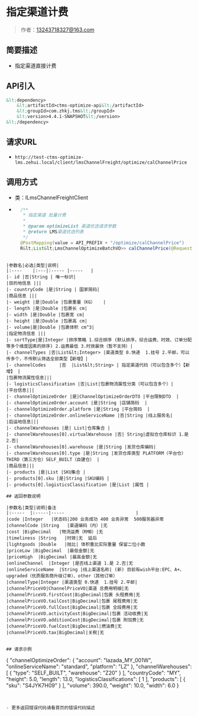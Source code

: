 # 指定渠道计费

> 作者：13243718327@163.com

## 简要描述

- 指定渠道直接计费

## API引入
```xml
&lt;dependency>
	&lt;artifactId>ctms-optimize-api&lt;/artifactId>
    &lt;groupId>com.zhkj.tms&lt;/groupId>
    &lt;version>4.4.1-SNAPSHOT&lt;/version>
&lt;/dependency>
```



## 
## 请求URL
- `http://test-ctms-optimize-lms.zehui.local/client/lmsChannelFreight/optimize/calChannelPrice`

## 调用方式
- 类：ILmsChannelFreightClient
- ```java
	/**
	 * 指定渠道 批量计费
	 *
	 * @param optimizeList 渠道优选请求参数
	 * @return LMS渠道优选列表
	 */
	@PostMapping(value = API_PREFIX + "/optimize/calChannelPrice")
	R&lt;List&lt;LmsChannelOptimizeBatchVO>> calChannelPrice(@RequestBody List&lt;ChannelOptimizeDTO> optimizeList);
```

|参数名|必选|类型|说明|
|:----    |:---|:----- |-----   |
|- id |否|String | 唯一标识|
|目的地信息 |||
|- countryCode |是|String | 国家简码|
|商品信息 |||
|- weight |是|Double |包裹重量（KG）   |
|- length |是|Double |包裹长 cm|
|- width |是|Double |包裹宽 cm|
|- height |是|Double |包裹高 cm|
|- volume|是|Double |包裹体积 cm^3|
|指定物流信息 |||
|- sortType|是|Integer |排序策略 1.综合排序 (默认排序，综合运费、时效、订单分配等多个维度因素的排序) 2.运费最低 3.时效最快（暂不支持）|
|- channelTypes |否|List&lt;Integer> |渠道类型 0.快递  1.挂号 2.平邮，可以传多个，不传默认筛选全部类型【新增】|
|- channelCodes     |否  |List&lt;String> | 指定渠道代码（可以包含多个）【新增】 |
|包裹物流属性信息|||
|- logisticsClassification |否|List|包裹物流属性分类（可以包含多个）|
|平台信息|||
|- channelOptimizeOrder |是|ChannelOptimizeOrderDTO |平台限制DTO  |
|- channelOptimizeOrder.account |是|String |店铺简码  |
|- channelOptimizeOrder.platform |是|String |平台简码  |
|- channelOptimizeOrder.onlineServiceName |否|String |线上服务名|
|启运地信息|||
|- channelWarehouses |是| List|仓库集合 |
|- channelWarehouses[0].virtualWarehouse |否| String|虚拟仓仓库标识 1.是 2.否|
|- channelWarehouses[0].warehouse |是|String |发货仓库编码|
|- channelWarehouses[0].type |是|String |发货仓库类型 PLATFORM（平台仓） THIRD（第三方仓）SELF_BUILT（自建仓） |
|商品信息|||
|- products |是|List |SKU集合 |
|- products[0].sku |是|String |SKU编码 |
|- products[0].logisticsClassification |是|List |属性 |

## 返回参数说明

|参数名|类型|说明|备注
|:-----  |:-----|-----                           |
|code |Integer   |状态码|200 业务成功 400 业务异常  500服务器异常
|channelCode |String   |渠道编码（内）|无
|cost |BigDecimal   |物流运费（RMB）|无
|timeliness |String   |时效|无  延后
|lightgoods |Double   |抛比| 体积重比实际重量 保留二位小数
|priceLow |BigDecimal  |最低金额|无
|priceHigh  |BigDecimal |最高金额|无
|onlineChannel  |Integer |是否线上渠道 1.是 2.否|无
|onlineServiceName  |String |线上渠道名称| (新) 目前有wish平台:EPC、A+、upgraded（优质服务商升级订单）、other（其他订单）
|channelType|Integer |渠道类型 0.快递  1.挂号 2.平邮|
|channelPriceVO|ChannelPriceVO|渠道 总费用明细|无
|channelPriceVO.firstCost|BigDecimal|包裹 头程费用|无
|channelPriceVO.tailCost|BigDecimal|包裹 尾程费用|无
|channelPriceVO.fullCost|BigDecimal|包裹 全段费用|无
|channelPriceVO.activityCost|BigDecimal|包裹 活动收费|无
|channelPriceVO.additionCost|BigDecimal|包裹 附加费|无
|channelPriceVO.fuelCost|BigDecimal|燃油费|无
|channelPriceVO.tax|BigDecimal|关税|无


## 请求示例
``` 
{
    "channelOptimizeOrder": {
        "account": "lazada_MY_001W",
        "onlineServiceName": "standard",
        "platform": "LZ"
    },
    "channelWarehouses": [
        {
            "type": "SELF_BUILT",
            "warehouse": "Z20"
        }
    ],
    "countryCode": "MY",
    "height": 5.0,
    "length": 13.0,
    "logisticsClassifications": [
        1
    ],
    "products": [
        {
            "sku": "S4JYK7H09"
        }
    ],
    "volume": 390.0,
    "weight": 10.0,
    "width": 6.0
}
```


- 更多返回错误代码请看首页的错误代码描述